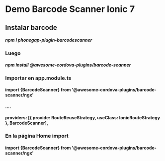 # Demo Barcode Scanner Ionic 7

## Instalar barcode
##### npm i phonegap-plugin-barcodescanner

### Luego
##### npm install @awesome-cordova-plugins/barcode-scanner

### Importar en app.module.ts
#### import {BarcodeScanner} from '@awesome-cordova-plugins/barcode-scanner/ngx'
#### ....
#### providers: [{ provide: RouteReuseStrategy, useClass: IonicRouteStrategy }, BarcodeScanner],

### En la página Home import
#### import {BarcodeScanner} from '@awesome-cordova-plugins/barcode-scanner/ngx'
